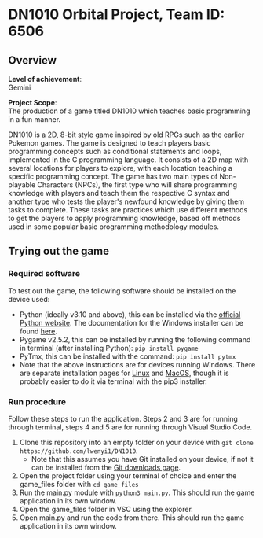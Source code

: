 # DN1010 Orbital Project, Team ID: 6506

## Overview
**Level of achievement**:  
Gemini  

**Project Scope**:  
The production of a game titled DN1010 which teaches basic programming in a fun manner.

DN1010 is a 2D, 8-bit style game inspired by old RPGs such as the earlier Pokemon games. The game is designed to teach players basic programming concepts such as conditional statements and loops, implemented in the C programming language. It consists of a 2D map with several locations for players to explore, with each location teaching a specific programming concept. The game has two main types of Non-playable Characters (NPCs), the first type who will share programming knowledge with players and teach them the respective C syntax and another type who tests the player's newfound knowledge by giving them tasks to complete. These tasks are practices which use different methods to get the players to apply programming knowledge, based off methods used in some popular basic programming methodology modules.

## Trying out the game
### Required software
To test out the game, the following software should be installed on the device used:
- Python (ideally v3.10 and above), this can be installed via the [official Python website](https://www.python.org/downloads/windows/). The documentation for the Windows installer can be found [here](https://docs.python.org/3/using/windows.html#the-full-installer).
- Pygame v2.5.2, this can be installed by running the following command in terminal (after installing Python): `pip install pygame`
- PyTmx, this can be installed with the command: `pip install pytmx`
- Note that the above instructions are for devices running Windows. There are separate installation pages for [Linux](https://www.python.org/downloads/source/) and [MacOS](https://www.python.org/downloads/macos/), though it is probably easier to do it via terminal with the pip3 installer.
### Run procedure
Follow these steps to run the application. Steps 2 and 3 are for running through terminal, steps 4 and 5 are for running through Visual Studio Code.
1. Clone this repository into an empty folder on your device with `git clone https://github.com/lwenyi1/DN1010`.
   - Note that this assumes you have Git installed on your device, if not it can be installed from the [Git downloads page](https://git-scm.com/download/win).  
2. Open the project folder using your terminal of choice and enter the game_files folder with `cd game_files`
3. Run the main.py module with `python3 main.py`. This should run the game application in its own window.  
4. Open the game_files folder in VSC using the explorer.
5. Open main.py and run the code from there. This should run the game application in its own window.
